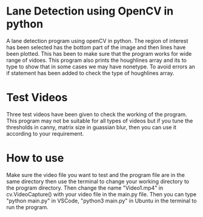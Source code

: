 # Lane Detection using OpenCV in python
A lane detection program using openCV in python. 
The region of interest has been selected has the bottom part of the image and then lines have been plotted. This has been to make sure that the program works for wide range of vidoes. 
This program also prints the houghlines array and its to type to show that in some cases we may have nonetype. To avoid errors an if statement has been added to check the type of houghlines array.

# Test Videos
Three test videos have been given to check the working of the program. This program may not be suitable for all types of videos but if you tune the thresholds in canny, matrix size in guassian blur, then you can use it according to your requirement. 

# How to use
Make sure the video file you want to test and the program file are in the same directory then use the terminal to change your working directory to the program directory. Then change the name "Video1.mp4" in cv.VideoCapture() with your video file in the main.py file. Then you can type "python main.py" in VSCode, "python3 main.py" in Ubuntu in the terminal to run the program. 